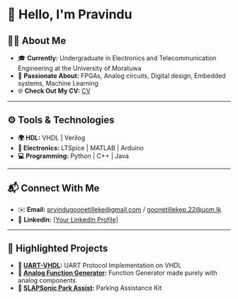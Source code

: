 # 🌟 Hello, I'm Pravindu

## 🧑‍🎓 About Me  
- 🎓 **Currently:** Undergraduate in Electronics and Telecommunication Engineering at the University of Moratuwa 
- 🚀 **Passionate About:** FPGAs, Analog circuits, Digital design, Embedded systems, Machine Learning
- 🌐 **Check Out My CV:** [CV](CV_Pravindu_Goonetilleke.pdf)  

---

## ⚙️ Tools & Technologies  
- **🌍 HDL:** VHDL | Verilog
- **🔧 Electronics:** LTSpice | MATLAB | Arduino
- **💻 Programming:** Python | C++ | Java  

---

## 📬 Connect With Me  
- ✉️ **Email:** prvindugoonetilleke@gmail.com / goonetillekep.22@uom.lk
- 💼 **LinkedIn:** [[Your LinkedIn Profile] ](https://www.linkedin.com/in/pravindu-goonetilleke) 

---
## 🌟 Highlighted Projects  
- **📡 [UART-VHDL](https://github.com/PravinduG/VHDL-Implementation-of-UART-Protocol):** UART Protocol Implementation on VHDL  
- **🔌 [Analog Function Generator](https://github.com/PravinduG/Analog-Function-Generator):** Function Generator made purely with analog components  
- **🚗 [SLAPSonic Park Assist](https://github.com/PravinduG/SLAP-Sonic-ParkAssist):** Parking Assistance Kit  

 


